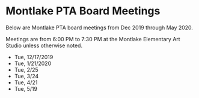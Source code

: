 # Montlake PTA Board Meetings

Below are Montlake PTA board meetings from Dec 2019 through May 2020.  

Meetings are from 6:00 PM to 7:30 PM at the Montlake Elementary Art Studio unless otherwise noted.

* Tue, 12/17/2019
* Tue, 1/21/2020
* Tue, 2/25
* Tue, 3/24
* Tue, 4/21
* Tue, 5/19
